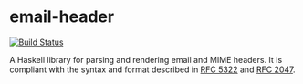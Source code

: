 # email-header

[![Build Status](https://travis-ci.org/knrafto/email-header.png?branch=master)](https://travis-ci.org/knrafto/email-header)

A Haskell library for parsing and rendering email and MIME headers.
It is compliant with the syntax and format described in
[RFC 5322](http://tools.ietf.org/html/rfc5322) and
[RFC 2047](http://tools.ietf.org/html/rfc2047).
